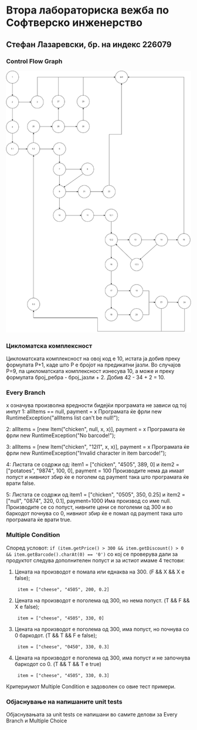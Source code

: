 # Втора лабораториска вежба по Софтверско инженерство

## Стефан Лазаревски, бр. на индекс 226079

###  Control Flow Graph
![Control Flow Graph](./cfg.png)

### Цикломатска комплексност

Цикломатската комплексност на овој код е 10, истата ја добив преку формулата P+1, каде што P е бројот на предикатни јазли. Во случајoв P=9, па цикломатската комплексност изнесува 10, а може и преку формулата број_ребра - број_јазли + 2. Добив 42 - 34 + 2 = 10.

### Every Branch
x означува произволна вредности бидејќи програмата не зависи од тој инпут 
1: allItems == null, payment = x 
Програмата ќе фрли new RuntimeException("allItems list can't be null!");

2: allItems = [new Item("chicken", null, x, x)], payment = x
Програмата ќе фрли new RuntimeException("No barcode!");

3: allItems = [new Item("chicken", "12l1", x, x)], payment = x
Програмата ќе фрли new RuntimeException("Invalid character in item barcode!");

4: Листата се содржи од: item1 =  ["chicken", "4505", 389, 0] и item2 =  ["potatoes", "9874", 100, 0], payment = 100
Производите нема да имаат попуст и нивниот збир ќе е поголем од payment така што програмата ќе врати false.

5: Листата се содржи од item1 =  ["chicken", "0505", 350, 0.25] и item2 =  ["null", "0874", 320, 0.1], payment=1000
Има производ со име null. Производите се со попуст, нивните цени се поголеми од 300 и во баркодот почнува со 0, нивниот збир ќе е пoмал од payment така што програмата ќе врати true.


### Multiple Condition
Според условот:
`if (item.getPrice() > 300 && item.getDiscount() > 0 && item.getBarcode().charAt(0) == '0')`
со кој се проверува дали за продуктот следува дополнителен попуст и за истиот имаме 4 тестови:

1. Цената на производот е помала или еднаква на 300. (F && X && X e false);

        item = ["cheese", "4505", 200, 0.2]

2. Цената на производот е поголема од 300, но нема попуст. (T && F && X е false);

        item = ["cheese", "4505", 330, 0]

3. Цената на производот е поголема од 300, има попуст, но почнува со 0 баркодот. (T && T && F e false);

        item = ["cheese", "0450", 330, 0.3]

4. Цената на производот е поголема од 300, има попуст и не започнува баркодот со 0. (T && T && T e true)

        item = ["cheese", "4505", 330, 0.3]

Критериумот Multiple Condition е задоволен со овие тест примери.


### Објаснување на напишаните unit tests
Објаснувањата за unit tests се напишани во самите делови за Every Branch и Multiple Choice
